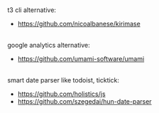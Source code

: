 <br/>t3 cli alternative:
- https://github.com/nicoalbanese/kirimase

<br/>google analytics alternative:
- https://github.com/umami-software/umami

<br/>smart date parser like todoist, ticktick:
- https://github.com/holistics/js
- https://github.com/szegedai/hun-date-parser
